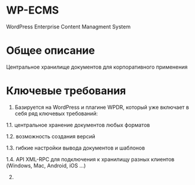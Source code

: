 WP-ECMS
=======

WordPress Enterprise Content Managment System


# Общее описание
Центральное хранилище документов для корпоративного применения


# Ключевые требования

1. Базируется на WordPress и плагине WPDR, который уже включает в себя ряд ключевых требований:

1.1. центральное хранение документов любых форматов

1.2. возможность создания версий

1.3. гибкие настройки вывода документов и шаблонов

1.4. API XML-RPC для подключения к хранилищу разных клиентов (Windows, Mac, Android, iOS ...)

2. 
